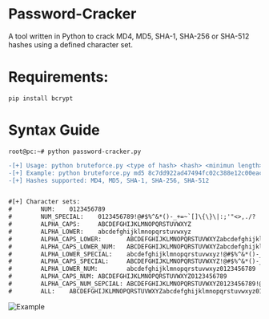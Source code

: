 # Password-Cracker
A tool written in Python to crack MD4, MD5, SHA-1, SHA-256 or SHA-512 hashes using a defined character set.

# Requirements:
```console
pip install bcrypt
```
# Syntax Guide
```console
root@pc:~# python password-cracker.py
```
```diff
-[+] Usage: python bruteforce.py <type of hash> <hash> <minimun length> <maximum length> <character set>
-[+] Example: python bruteforce.py md5 8c7dd922ad47494fc02c388e12c00eac 3 7 <ALPHA_LOWER>
-[+] Hashes supported: MD4, MD5, SHA-1, SHA-256, SHA-512


#[+] Character sets:
#        NUM:    0123456789
#        NUM_SPECIAL:    0123456789!@#$%^&*()-_+=~`[]\{\}\|:;'"<>,./?
#        ALPHA_CAPS:     ABCDEFGHIJKLMNOPQRSTUVWXYZ
#        ALPHA_LOWER:    abcdefghijklmnopqrstuvwxyz
#        ALPHA_CAPS_LOWER:       ABCDEFGHIJKLMNOPQRSTUVWXYZabcdefghijklmnopqrstuvwxyz
#        ALPHA_CAPS_LOWER_NUM:   ABCDEFGHIJKLMNOPQRSTUVWXYZabcdefghijklmnopqrstuvwxyz0123456789
#        ALPHA_LOWER_SPECIAL:    abcdefghijklmnopqrstuvwxyz!@#$%^&*()-_+=~`[]\{\}\|:;'"<>,./?  
#        ALPHA_CAPS_SPECIAL:     ABCDEFGHIJKLMNOPQRSTUVWXYZ!@#$%^&*()-_+=~`[]\{\}\|:;'"<>,./?  
#        ALPHA_LOWER_NUM:        abcdefghijklmnopqrstuvwxyz0123456789
#        ALPHA_CAPS_NUM: ABCDEFGHIJKLMNOPQRSTUVWXYZ0123456789
#        ALPHA_CAPS_NUM_SEPCIAL: ABCDEFGHIJKLMNOPQRSTUVWXYZ0123456789!@#$%^&*()-_+=~`[]\{\}\|:;'"<>,./?
#        ALL:    ABCDEFGHIJKLMNOPQRSTUVWXYZabcdefghijklmnopqrstuvwxyz0123456789!@#$%^&*()-_+=~`[]\{\}\|:;'"<>,./?
```
![Example](/image.JPG)
